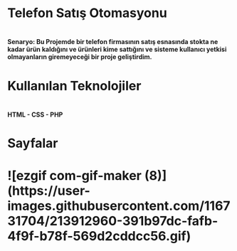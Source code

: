 <h1> Telefon Satış Otomasyonu <h1>
<p><h4>Senaryo: Bu Projemde bir telefon firmasının satış esnasında stokta ne kadar ürün kaldığını ve ürünleri kime sattığını ve sisteme kullanıcı yetkisi olmayanların giremeyeceği bir proje geliştirdim.<h4><p>
<h1>  Kullanılan Teknolojiler<h1>
<h4> HTML - CSS - PHP <h4>
<h1>Sayfalar<h1>
![ezgif com-gif-maker (8)](https://user-images.githubusercontent.com/116731704/213912960-391b97dc-fafb-4f9f-b78f-569d2cddcc56.gif)
